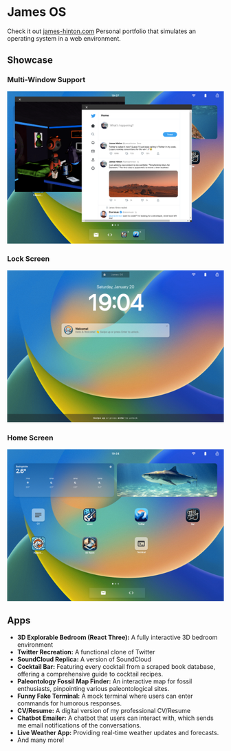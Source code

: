 # James OS
Check it out [james-hinton.com](https://www.james-hinton.com/)
Personal portfolio that simulates an operating system in a web environment.

## Showcase

### Multi-Window Support
![Multi-Window](examples/multi-window.png)


### Lock Screen
![Lock Screen](examples/lock.png)


### Home Screen
![Home Screen](examples/home.png)



## Apps

- **3D Explorable Bedroom (React Three):** A fully interactive 3D bedroom environment
- **Twitter Recreation:** A functional clone of Twitter
- **SoundCloud Replica:** A version of SoundCloud
- **Cocktail Bar:** Featuring every cocktail from a scraped book database, offering a comprehensive guide to cocktail recipes.
- **Paleontology Fossil Map Finder:** An interactive map for fossil enthusiasts, pinpointing various paleontological sites.
- **Funny Fake Terminal:** A mock terminal where users can enter commands for humorous responses.
- **CV/Resume:** A digital version of my professional CV/Resume
- **Chatbot Emailer:** A chatbot that users can interact with, which sends me email notifications of the conversations.
- **Live Weather App:** Providing real-time weather updates and forecasts.
- And many more!